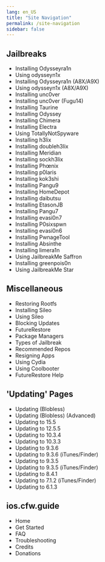 ```yaml
---
lang: en_US
title: "Site Navigation"
permalink: /site-navigation
sidebar: false
---
```


## Jailbreaks

+ <router-link to="/installing-odysseyra1n">Installing Odysseyra1n</router-link>
+ <router-link to="/using-odysseyn1x">Using odysseyn1x</router-link>
+ <router-link to="/installing-odysseyra1n-a8x-a9x">Installing Odysseyra1n (A8X/A9X)</router-link>
+ <router-link to="/using-odysseyn1x-a8x-a9x">Using odysseyn1x (A8X/A9X)</router-link>
+ <router-link to="/installing-unc0ver">Installing unc0ver</router-link>
+ <router-link to="/installing-unc0ver-fugu14">Installing unc0ver (Fugu14)</router-link>
+ <router-link to="/installing-taurine">Installing Taurine</router-link>
+ <router-link to="/installing-odyssey">Installing Odyssey</router-link>
+ <router-link to="/installing-chimera">Installing Chimera</router-link>
+ <router-link to="/installing-electra">Installing Electra</router-link>
+ <router-link to="/using-tns">Using TotallyNotSpyware</router-link>
+ <router-link to="/installing-h3lix">Installing h3lix</router-link>
+ <router-link to="/installing-doubleh3lix-ipa">Installing doubleh3lix</router-link>
+ <router-link to="/installing-meridian-ipa">Installing Meridian</router-link>
+ <router-link to="/installing-sockh3lix">Installing sockh3lix</router-link>
+ <router-link to="/installing-phoenix">Installing Phœnix</router-link>
+ <router-link to="/installing-p0laris">Installing p0laris</router-link>
+ <router-link to="/installing-kok3shi">Installing kok3shi</router-link>
+ <router-link to="/installing-pangu933">Installing Pangu9</router-link>
+ <router-link to="/installing-homedepot">Installing HomeDepot</router-link>
+ <router-link to="/installing-daibutsu">Installing daibutsu</router-link>
+ <router-link to="/installing-etasonjb">Installing EtasonJB</router-link>
+ <router-link to="/installing-pangu7">Installing Pangu7</router-link>
+ <router-link to="/installing-evasi0n7">Installing evasi0n7</router-link>
+ <router-link to="/installing-p0sixspwn">Installing P0sixspwn</router-link>
+ <router-link to="/installing-evasi0n6">Installing evasi0n6</router-link>
+ <router-link to="/installing-pwnagetool">Installing PwnageTool</router-link>
+ <router-link to="/installing-absinthe">Installing Absinthe</router-link>
+ <router-link to="/installing-limera1n">Installing limera1n</router-link>
+ <router-link to="/using-jailbreakme-saffron">Using JailbreakMe Saffron</router-link>
+ <router-link to="/installing-greenpois0n">Installing greenpois0n</router-link>
+ <router-link to="/using-jailbreakme-star">Using JailbreakMe Star</router-link>

## Miscellaneous

+ <router-link to="/restoring-rootfs">Restoring Rootfs</router-link>
+ <router-link to="/installing-sileo">Installing Sileo</router-link>
+ <router-link to="/using-sileo">Using Sileo</router-link>
+ <router-link to="/blocking-updates">Blocking Updates</router-link>
+ <router-link to="/futurerestore">FutureRestore</router-link>
+ <router-link to="/package-managers">Package Managers</router-link>
+ <router-link to="/types-of-jailbreak">Types of Jailbreak</router-link>
+ <router-link to="/recommended-repos">Recommended Repos</router-link>
+ <router-link to="/resigning-apps">Resigning Apps</router-link>
+ <router-link to="/using-cydia">Using Cydia</router-link>
+ <router-link to="/using-coolbooter">Using Coolbooter</router-link>
+ <router-link to="/futurerestore-help">FutureRestore Help</router-link>

## 'Updating' Pages

+ <router-link to="/updating-blobless">Updating (Blobless)</router-link>
+ <router-link to="/updating-blobless-advanced">Updating (Blobless) (Advanced)</router-link>
+ <router-link to="/updating-to-15-5">Updating to 15.5</router-link>
+ <router-link to="/updating-to-12-5-5">Updating to 12.5.5</router-link>
+ <router-link to="/updating-to-10-3-4">Updating to 10.3.4</router-link>
+ <router-link to="/updating-to-10-3-3">Updating to 10.3.3</router-link>
+ <router-link to="/updating-to-9-3-6">Updating to 9.3.6</router-link>
+ <router-link to="/updating-to-9-3-6-ipsw">Updating to 9.3.6 (iTunes/Finder)</router-link>
+ <router-link to="/updating-to-9-3-5">Updating to 9.3.5</router-link>
+ <router-link to="/updating-to-9-3-5-ipsw">Updating to 9.3.5 (iTunes/Finder)</router-link>
+ <router-link to="/updating-to-8-4-1">Updating to 8.4.1</router-link>
+ <router-link to="/updating-to-7-1-2-ipsw">Updating to 7.1.2 (iTunes/Finder)</router-link>
+ <router-link to="/updating-to-6-1-3">Updating to 6.1.3</router-link>

## ios.cfw.guide

+ <router-link to="/">Home</router-link>
+ <router-link to="/get-started">Get Started</router-link>
+ <router-link to="/faq">FAQ</router-link>
+ <router-link to="/troubleshooting">Troubleshooting</router-link>
+ <router-link to="/credits">Credits</router-link>
+ <router-link to="/donations">Donations</router-link>

